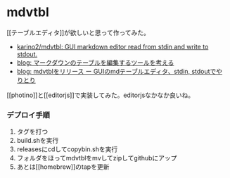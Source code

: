 # mdvtbl

[[テーブルエディタ]]が欲しいと思って作ってみた。

- [karino2/mdvtbl: GUI markdown editor read from stdin and write to stdout.](https://github.com/karino2/mdvtbl)
- [blog: マークダウンのテーブルを編集するツールを考える](https://karino2.github.io/2022/02/14/table_editor_idea.html)
- [blog: mdvtblをリリース ー GUIのmdテーブルエディタ、stdin, stdoutでやりとり](https://karino2.github.io/2022/02/15/mdvtbl_release.html)

[[photino]]と[[editorjs]]で実装してみた。editorjsなかなか良いね。

### デプロイ手順

1. タグを打つ
2. build.shを実行
3. releasesにcdしてcopybin.shを実行
4. フォルダをほってmdvtblをmvしてzipしてgithubにアップ
5. あとは[[homebrew]]のtapを更新
